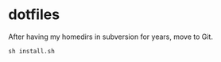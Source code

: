 dotfiles
========

After having my homedirs in subversion for years, move to Git.

```
sh install.sh
```
